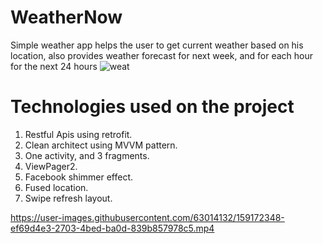 # WeatherNow
Simple weather app helps the user to get current weather based on his location, also provides weather forecast for next week, and for each hour for the next 24 hours
![weat](https://user-images.githubusercontent.com/63014132/159172258-eb7a405a-1115-47ae-959f-0b31db2605ed.jpg)
# Technologies used on the project 
1) Restful Apis using retrofit. 
2) Clean architect using MVVM pattern. 
3) One activity, and 3 fragments.
4) ViewPager2.
5) Facebook shimmer effect.
6) Fused location.
7) Swipe refresh layout.


https://user-images.githubusercontent.com/63014132/159172348-ef69d4e3-2703-4bed-ba0d-839b857978c5.mp4

